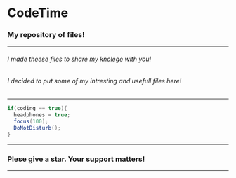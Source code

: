 # CodeTime
### My repository of files!
---
###### I made theese files to share my knolege with you!
###### I decided to put some of my intresting and usefull files here!
---
```java
if(coding == true){
  headphones = true;
  focus(100);
  DoNotDisturb();
}
```
---

### Plese give a star. Your support matters!
---

